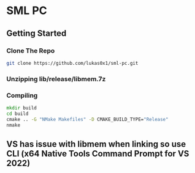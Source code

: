 # SML PC
<!-- GETTING STARTED -->
## Getting Started

### Clone The Repo

```sh
git clone https://github.com/lukas0x1/sml-pc.git
```

### Unzipping lib/release/libmem.7z


### Compiling

```cmd
mkdir build
cd build
cmake .. -G "NMake Makefiles" -D CMAKE_BUILD_TYPE="Release"
nmake
```
## VS has issue with libmem when linking so use CLI (x64 Native Tools Command Prompt for VS 2022)